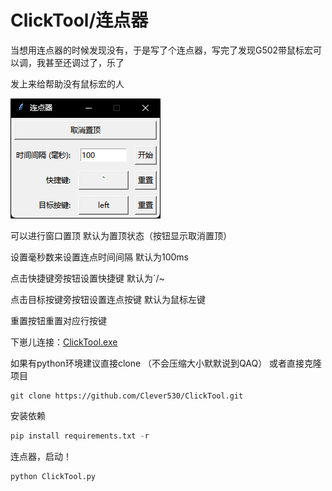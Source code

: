 # ClickTool/连点器
当想用连点器的时候发现没有，于是写了个连点器，写完了发现G502带鼠标宏可以调，我甚至还调过了，乐了

发上来给帮助没有鼠标宏的人

![image](https://github.com/Clever530/ClickTool/blob/main/gui.png)

可以进行窗口置顶 默认为置顶状态（按钮显示取消置顶）

设置毫秒数来设置连点时间间隔 默认为100ms

点击快捷键旁按钮设置快捷键 默认为`/~

点击目标按键旁按钮设置连点按键 默认为鼠标左键

重置按钮重置对应行按键

下崽儿连接：[ClickTool.exe](https://github.com/Clever530/ClickTool/releases/download/v1.0.0/ClickTool.exe)


如果有python环境建议直接clone
（不会压缩大小默默说到QAQ）
或者直接克隆项目
```
git clone https://github.com/Clever530/ClickTool.git
```
安装依赖
```python
pip install requirements.txt -r
```
连点器，启动！
```python
python ClickTool.py
```
